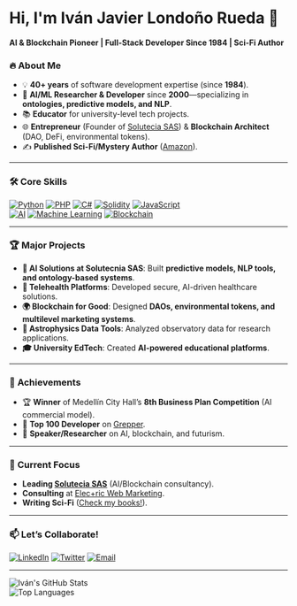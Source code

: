 # Hi, I'm Iván Javier Londoño Rueda 🚀  
**AI & Blockchain Pioneer | Full-Stack Developer Since 1984 | Sci-Fi Author**  

### 🔥 **About Me**  
- 💡 **40+ years** of software development expertise (since **1984**).  
- 🤖 **AI/ML Researcher & Developer** since **2000**—specializing in **ontologies, predictive models, and NLP**.  
- 📚 **Educator** for university-level tech projects.  
- 🌐 **Entrepreneur** (Founder of [Solutecia SAS](https://solutecia.com)) & **Blockchain Architect** (DAO, DeFi, environmental tokens).  
- ✍️ **Published Sci-Fi/Mystery Author** ([Amazon](https://www.amazon.com/stores/author/B0DBJGV1Y2)).  

---

### 🛠 **Core Skills**  
[![Python](https://img.shields.io/badge/Python-3776AB?logo=python&logoColor=white)]() 
[![PHP](https://img.shields.io/badge/PHP-777BB4?logo=php&logoColor=white)]() 
[![C#](https://img.shields.io/badge/C%23-239120?logo=c-sharp&logoColor=white)]() 
[![Solidity](https://img.shields.io/badge/Solidity-363636?logo=solidity&logoColor=white)]() 
[![JavaScript](https://img.shields.io/badge/JavaScript-F7DF1E?logo=javascript&logoColor=black)]()  
[![AI](https://img.shields.io/badge/AI-FF6F00?logo=openai&logoColor=white)]() 
[![Machine Learning](https://img.shields.io/badge/ML-FF6F00?logo=tensorflow&logoColor=white)]() 
[![Blockchain](https://img.shields.io/badge/Blockchain-121D33?logo=ethereum&logoColor=white)]()  

---

### 🏆 **Major Projects**  
- **🤖 AI Solutions at Solutecnia SAS**: Built **predictive models, NLP tools, and ontology-based systems**.  
- **🏥 Telehealth Platforms**: Developed secure, AI-driven healthcare solutions.  
- **🌍 Blockchain for Good**: Designed **DAOs, environmental tokens, and multilevel marketing systems**.  
- **🔭 Astrophysics Data Tools**: Analyzed observatory data for research applications.  
- **🎓 University EdTech**: Created **AI-powered educational platforms**.  

---

### 🏅 **Achievements**  
- 🏆 **Winner** of Medellín City Hall’s **8th Business Plan Competition** (AI commercial model).  
- 🏅 **Top 100 Developer** on [Grepper](https://www.grepper.com/app/index.php).  
- 📢 **Speaker/Researcher** on AI, blockchain, and futurism.  

---

### 🌱 **Current Focus**  
- **Leading [Solutecia SAS](https://solutecia.com)** (AI/Blockchain consultancy).  
- **Consulting** at [Elec+ric Web Marketing](https://electricwebmarketing.com).  
- **Writing Sci-Fi** ([Check my books!](https://www.amazon.com/stores/author/B0DBJGV1Y2)).  

---

### 📫 **Let’s Collaborate!**  
[![LinkedIn](https://img.shields.io/badge/LinkedIn-0077B5?logo=linkedin)](https://www.linkedin.com/in/ivanjavierlondonorueda/) 
[![Twitter](https://img.shields.io/badge/Twitter-1DA1F2?logo=twitter)](https://x.com/ivan_londono) 
[![Email](https://img.shields.io/badge/Email-D14836?logo=gmail)](mailto:ivanlondo@gmail.com)  

---

![Iván's GitHub Stats](https://github-readme-stats.vercel.app/api?username=ivanlondono&show_icons=true&theme=radical&hide_border=true)  
![Top Languages](https://github-readme-stats.vercel.app/api/top-langs/?username=ivanlondono&layout=compact&theme=radical)  
